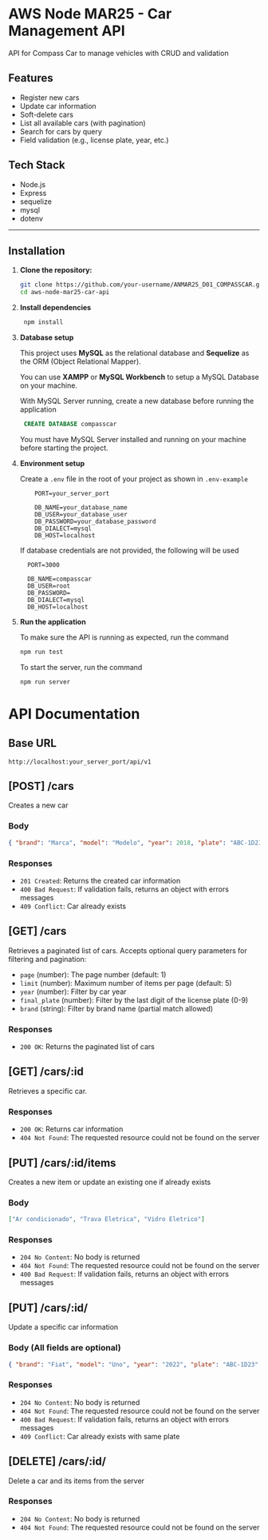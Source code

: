 # AWS Node MAR25 - Car Management API

API for Compass Car to manage vehicles with CRUD and validation

## Features

- Register new cars
- Update car information
- Soft-delete cars
- List all available cars (with pagination)
- Search for cars by query
- Field validation (e.g., license plate, year, etc.)

## Tech Stack

- Node.js
- Express
- sequelize
- mysql
- dotenv

---

## Installation

1. **Clone the repository:**

   ```bash
   git clone https://github.com/your-username/ANMAR25_D01_COMPASSCAR.git
   cd aws-node-mar25-car-api
   ```

2. **Install dependencies**

   ```bash
    npm install
   ```

3. **Database setup**

   This project uses **MySQL** as the relational database and **Sequelize** as the ORM (Object Relational Mapper).

   You can use **XAMPP** or **MySQL Workbench** to setup a MySQL Database on your machine.

   With MySQL Server running, create a new database before running the application

   ```sql
    CREATE DATABASE compasscar
   ```

   You must have MySQL Server installed and running on your machine before starting the project.

4. **Environment setup**

   Create a `.env` file in the root of your project as shown in `.env-example`

   ```
       PORT=your_server_port

       DB_NAME=your_database_name
       DB_USER=your_database_user
       DB_PASSWORD=your_database_password
       DB_DIALECT=mysql
       DB_HOST=localhost
   ```

   If database credentials are not provided, the following will be used

   ```
     PORT=3000

     DB_NAME=compasscar
     DB_USER=root
     DB_PASSWORD=
     DB_DIALECT=mysql
     DB_HOST=localhost
   ```

5. **Run the application**

   To make sure the API is running as expected, run the command

   ```bash
   npm run test
   ```

   To start the server, run the command

   ```bash
   npm run server
   ```

# API Documentation

## Base URL

```
http://localhost:your_server_port/api/v1
```

## [POST] /cars

Creates a new car

### Body

```json
{ "brand": "Marca", "model": "Modelo", "year": 2018, "plate": "ABC-1D23" }
```

### Responses

- `201 Created`: Returns the created car information
- `400 Bad Request`: If validation fails, returns an object with errors messages
- `409 Conflict`: Car already exists

## [GET] /cars

Retrieves a paginated list of cars.
Accepts optional query parameters for filtering and pagination:

- `page` (number): The page number (default: 1)
- `limit` (number): Maximum number of items per page (default: 5)
- `year` (number): Filter by car year
- `final_plate` (number): Filter by the last digit of the license plate (0-9)
- `brand` (string): Filter by brand name (partial match allowed)

### Responses

- `200 OK`: Returns the paginated list of cars

## [GET] /cars/:id

Retrieves a specific car.

### Responses

- `200 OK`: Returns car information
- `404 Not Found`: The requested resource could not be found on the server

## [PUT] /cars/:id/items

Creates a new item or update an existing one if already exists

### Body

```json
["Ar condicionado", "Trava Eletrica", "Vidro Eletrico"]
```

### Responses

- `204 No Content`: No body is returned
- `404 Not Found`: The requested resource could not be found on the server
- `400 Bad Request`: If validation fails, returns an object with errors messages

## [PUT] /cars/:id/

Update a specific car information

### Body (All fields are optional)

```json
{ "brand": "Fiat", "model": "Uno", "year": "2022", "plate": "ABC-1D23" }
```

### Responses

- `204 No Content`: No body is returned
- `404 Not Found`: The requested resource could not be found on the server
- `400 Bad Request`: If validation fails, returns an object with errors messages
- `409 Conflict`: Car already exists with same plate

## [DELETE] /cars/:id/

Delete a car and its items from the server

### Responses

- `204 No Content`: No body is returned
- `404 Not Found`: The requested resource could not be found on the server
